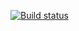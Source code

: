 [![Build status](https://ci.appveyor.com/api/projects/status/y9yqskgk6j2comcn/branch/master?svg=true)](https://ci.appveyor.com/project/thayari/ajs-3-functions/branch/master)
